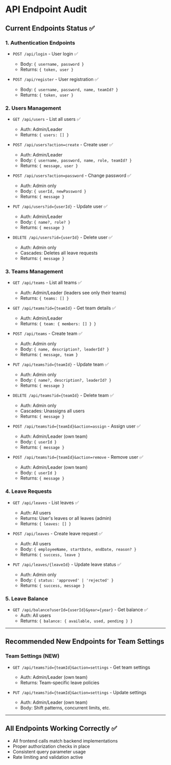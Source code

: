 # API Endpoint Audit

## Current Endpoints Status ✅

### 1. Authentication Endpoints
- `POST /api/login` - User login ✅
  - Body: `{ username, password }`
  - Returns: `{ token, user }`
  
- `POST /api/register` - User registration ✅
  - Body: `{ username, password, name, teamId? }`
  - Returns: `{ token, user }`

### 2. Users Management
- `GET /api/users` - List all users ✅
  - Auth: Admin/Leader
  - Returns: `{ users: [] }`

- `POST /api/users?action=create` - Create user ✅
  - Auth: Admin/Leader
  - Body: `{ username, password, name, role, teamId? }`
  - Returns: `{ message, user }`

- `POST /api/users?action=password` - Change password ✅
  - Auth: Admin only
  - Body: `{ userId, newPassword }`
  - Returns: `{ message }`

- `PUT /api/users?id={userId}` - Update user ✅
  - Auth: Admin/Leader
  - Body: `{ name?, role? }`
  - Returns: `{ message }`

- `DELETE /api/users?id={userId}` - Delete user ✅
  - Auth: Admin only
  - Cascades: Deletes all leave requests
  - Returns: `{ message }`

### 3. Teams Management
- `GET /api/teams` - List all teams ✅
  - Auth: Admin/Leader (leaders see only their teams)
  - Returns: `{ teams: [] }`

- `GET /api/teams?id={teamId}` - Get team details ✅
  - Auth: Admin/Leader
  - Returns: `{ team: { members: [] } }`

- `POST /api/teams` - Create team ✅
  - Auth: Admin only
  - Body: `{ name, description?, leaderId? }`
  - Returns: `{ message, team }`

- `PUT /api/teams?id={teamId}` - Update team ✅
  - Auth: Admin only
  - Body: `{ name?, description?, leaderId? }`
  - Returns: `{ message }`

- `DELETE /api/teams?id={teamId}` - Delete team ✅
  - Auth: Admin only
  - Cascades: Unassigns all users
  - Returns: `{ message }`

- `POST /api/teams?id={teamId}&action=assign` - Assign user ✅
  - Auth: Admin/Leader (own team)
  - Body: `{ userId }`
  - Returns: `{ message }`

- `POST /api/teams?id={teamId}&action=remove` - Remove user ✅
  - Auth: Admin/Leader (own team)
  - Body: `{ userId }`
  - Returns: `{ message }`

### 4. Leave Requests
- `GET /api/leaves` - List leaves ✅
  - Auth: All users
  - Returns: User's leaves or all leaves (admin)
  - Returns: `{ leaves: [] }`

- `POST /api/leaves` - Create leave request ✅
  - Auth: All users
  - Body: `{ employeeName, startDate, endDate, reason? }`
  - Returns: `{ success, leave }`

- `PUT /api/leaves/{leaveId}` - Update leave status ✅
  - Auth: Admin only
  - Body: `{ status: 'approved' | 'rejected' }`
  - Returns: `{ success, message }`

### 5. Leave Balance
- `GET /api/balance?userId={userId}&year={year}` - Get balance ✅
  - Auth: All users
  - Returns: `{ balance: { available, used, pending } }`

---

## Recommended New Endpoints for Team Settings

### Team Settings (NEW)
- `GET /api/teams?id={teamId}&action=settings` - Get team settings
  - Auth: Admin/Leader (own team)
  - Returns: Team-specific leave policies

- `PUT /api/teams?id={teamId}&action=settings` - Update settings
  - Auth: Admin/Leader (own team)
  - Body: Shift patterns, concurrent limits, etc.

---

## All Endpoints Working Correctly ✅
- All frontend calls match backend implementations
- Proper authorization checks in place
- Consistent query parameter usage
- Rate limiting and validation active
